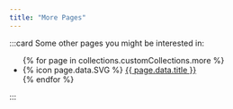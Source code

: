 ```yaml
---
title: "More Pages"
---
```


:::card
Some other pages you might be interested in:
<ul>
{% for page in collections.customCollections.more %}
    <li>{% icon page.data.SVG %} <a href="{{ page.url }}">{{ page.data.title }}</a></li>
{% endfor %}
</ul>
:::